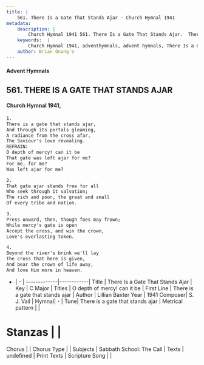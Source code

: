 ```yaml
---
title: |
    561. There Is a Gate That Stands Ajar - Church Hymnal 1941
metadata:
    description: |
        Church Hymnal 1941 561. There Is a Gate That Stands Ajar.  There is a gate that stands ajar,  And through its portals gleaming,  A radiance from the cross afar,  The Saviour's love revealing.  
    keywords:  |
        Church Hymnal 1941, adventhymnals, advent hymnals, There Is a Gate That Stands Ajar, There is a gate that stands ajar. O depth of mercy! can it be 
    author: Brian Onang'o
---
```


#### Advent Hymnals
## 561. THERE IS A GATE THAT STANDS AJAR
####  Church Hymnal 1941,

```txt
1.
There is a gate that stands ajar, 
And through its portals gleaming, 
A radiance from the cross afar, 
The Saviour's love revealing. 
REFRAIN:
O depth of mercy! can it be 
That gate was left ajar for me? 
For me, for me? 
Was left ajar for me? 

2.
That gate ajar stands free for all 
Who seek through it salvation; 
The rich and poor, the great and small 
Of every tribe and nation. 

3.
Press onward, then, though foes may frown; 
While mercy's gate is open 
Accept the cross, and win the crown, 
Love's everlasting token. 

4.
Beyond the river's brink we'll lay 
The cross that here is given, 
And bear the crown of life away, 
And love Him more in heaven.

```

- |   -  |
-------------|------------|
Title | There Is a Gate That Stands Ajar |
Key | C Major |
Titles | O depth of mercy! can it be  |
First Line | There is a gate that stands ajar |
Author | Lillian Baxter
Year | 1941
Composer| S. J. Vail |
Hymnal|  - |
Tune| There is a gate that stands ajar |
Metrical pattern | |
# Stanzas |  |
Chorus |  |
Chorus Type |  |
Subjects | Sabbath School: The Call |
Texts | undefined |
Print Texts | 
Scripture Song |  |
    
